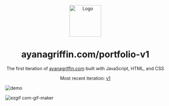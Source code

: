 
<div align="center">
  <img alt="Logo" src="https://user-images.githubusercontent.com/69114559/113196527-75e8e600-9218-11eb-908b-1027c3f3ea62.png" width="100" />
</div>
<h1 align="center">
  ayanagriffin.com/portfolio-v1
</h1>
<p align="center">
  The first iteration of <a href="https://ayanagriffin.com" target="_blank">ayanagriffin.com</a> built with JavaScript, HTML, and CSS
</p>
<p align="center">
  Most recent iteration:
  <a href="https://github.com/ayanagriffin/ayanagriffin.github.io" target="_blank">v1</a>

</p>

![demo](https://user-images.githubusercontent.com/69114559/113196130-007d1580-9218-11eb-88f7-afdde10c08c8.png)


![ezgif com-gif-maker](https://user-images.githubusercontent.com/69114559/113196354-44701a80-9218-11eb-8207-e8892c231929.gif)
